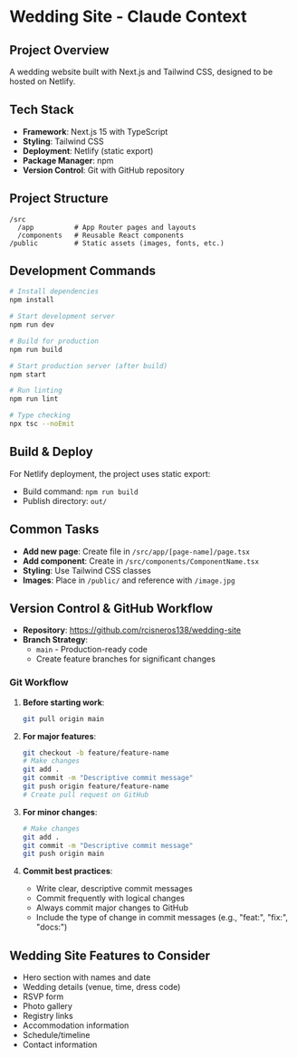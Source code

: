 # Wedding Site - Claude Context

## Project Overview
A wedding website built with Next.js and Tailwind CSS, designed to be hosted on Netlify.

## Tech Stack
- **Framework**: Next.js 15 with TypeScript
- **Styling**: Tailwind CSS
- **Deployment**: Netlify (static export)
- **Package Manager**: npm
- **Version Control**: Git with GitHub repository

## Project Structure
```
/src
  /app          # App Router pages and layouts
  /components   # Reusable React components
/public         # Static assets (images, fonts, etc.)
```

## Development Commands
```bash
# Install dependencies
npm install

# Start development server
npm run dev

# Build for production
npm run build

# Start production server (after build)
npm start

# Run linting
npm run lint

# Type checking
npx tsc --noEmit
```

## Build & Deploy
For Netlify deployment, the project uses static export:
- Build command: `npm run build`
- Publish directory: `out/`

## Common Tasks
- **Add new page**: Create file in `/src/app/[page-name]/page.tsx`
- **Add component**: Create in `/src/components/ComponentName.tsx`
- **Styling**: Use Tailwind CSS classes
- **Images**: Place in `/public/` and reference with `/image.jpg`

## Version Control & GitHub Workflow
- **Repository**: https://github.com/rcisneros138/wedding-site
- **Branch Strategy**: 
  - `main` - Production-ready code
  - Create feature branches for significant changes

### Git Workflow
1. **Before starting work**:
   ```bash
   git pull origin main
   ```

2. **For major features**:
   ```bash
   git checkout -b feature/feature-name
   # Make changes
   git add .
   git commit -m "Descriptive commit message"
   git push origin feature/feature-name
   # Create pull request on GitHub
   ```

3. **For minor changes**:
   ```bash
   # Make changes
   git add .
   git commit -m "Descriptive commit message"
   git push origin main
   ```

4. **Commit best practices**:
   - Write clear, descriptive commit messages
   - Commit frequently with logical changes
   - Always commit major changes to GitHub
   - Include the type of change in commit messages (e.g., "feat:", "fix:", "docs:")

## Wedding Site Features to Consider
- Hero section with names and date
- Wedding details (venue, time, dress code)
- RSVP form
- Photo gallery
- Registry links
- Accommodation information
- Schedule/timeline
- Contact information

